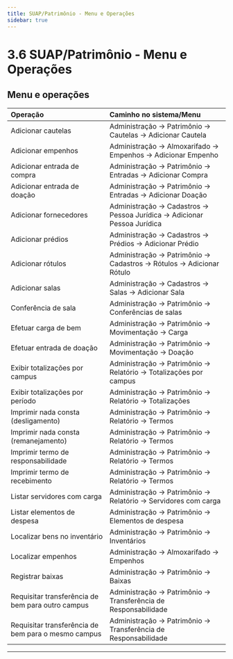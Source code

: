 ```yaml
---
title: SUAP/Patrimônio - Menu e Operações
sidebar: true
---
```


# 3.6 SUAP/Patrimônio - Menu e Operações

##  Menu e operações


| Operação | Caminho no sistema/Menu |
| :-------| :------------------------|
|Adicionar cautelas | Administração → Patrimônio → Cautelas → Adicionar Cautela |
|Adicionar empenhos | Administração → Almoxarifado → Empenhos → Adicionar Empenho |
|Adicionar entrada de compra  | Administração → Patrimônio → Entradas → Adicionar Compra |
|Adicionar entrada de doação  | Administração → Patrimônio → Entradas → Adicionar Doação |
|Adicionar fornecedores | Administração → Cadastros → Pessoa Jurídica → Adicionar Pessoa Jurídica |
|Adicionar prédios | Administração → Cadastros → Prédios → Adicionar Prédio |
|Adicionar rótulos | Administração → Patrimônio → Cadastros → Rótulos → Adicionar Rótulo|
|Adicionar salas | Administração → Cadastros → Salas → Adicionar Sala |
|Conferência de sala | Administração → Patrimônio → Conferências de salas |
|Efetuar carga de bem | Administração → Patrimônio → Movimentação → Carga|
|Efetuar entrada de doação | Administração → Patrimônio → Movimentação → Doação|
|Exibir totalizações por campus  | Administração → Patrimônio → Relatório → Totalizações por campus |
|Exibir totalizações por período  | Administração → Patrimônio → Relatório → Totalizações |
|Imprimir nada consta (desligamento)  | Administração → Patrimônio → Relatório → Termos |
|Imprimir nada consta (remanejamento)  | Administração → Patrimônio → Relatório → Termos |
|Imprimir termo de responsabilidade  | Administração → Patrimônio → Relatório → Termos |
|Imprimir termo de recebimento  | Administração → Patrimônio → Relatório → Termos |
|Listar servidores com carga  | Administração → Patrimônio → Relatório → Servidores com carga |
|Listar elementos de despesa | Administração → Patrimônio → Elementos de despesa|
|Localizar bens no inventário | Administração → Patrimônio → Inventários|
|Localizar empenhos | Administração → Almoxarifado → Empenhos |
|Registrar baixas | Administração → Patrimônio → Baixas|
|Requisitar transferência de bem para outro campus | Administração → Patrimônio → Transferência de Responsabilidade |
|Requisitar transferência de bem para o mesmo campus | Administração → Patrimônio → Transferência de Responsabilidade |

---------------
